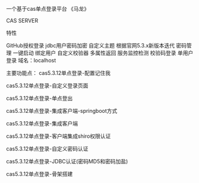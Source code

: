 一个基于cas单点登录平台
《马龙》

CAS SERVER

特性

GitHub授权登录
jdbc用户密码加密
自定义主题
根据官网5.3.x新版本迭代
密码管理
一键启动
绑定用户
自定义校验器
多属性返回
服务监控检测
校验码登录
单用户登录
域名：localhost

主要功能点：
cas5.3.12单点登录-配置记住我


cas5.3.12单点登录-自定义登录页面


cas5.3.12单点登录-单点登出


cas5.3.12单点登录-集成客户端-springboot方式


cas5.3.12单点登录-集成客户端

cas5.3.12单点登录-客户端集成shiro权限认证


cas5.3.12单点登录-自定义密码认证


cas5.3.12单点登录-JDBC认证(密码MD5和密码加盐)


cas5.3.12单点登录-骨架搭建
